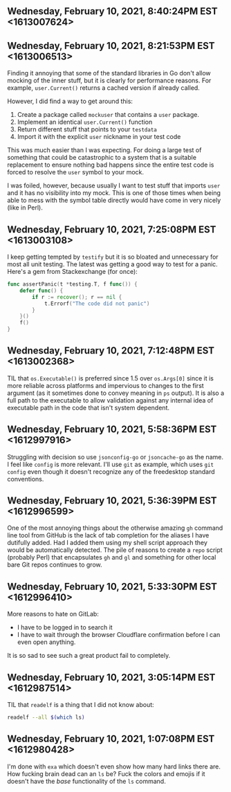 ## Wednesday, February 10, 2021, 8:40:24PM EST <1613007624>



## Wednesday, February 10, 2021, 8:21:53PM EST <1613006513>

Finding it annoying that some of the standard libraries in Go don't
allow mocking of the inner stuff, but it is clearly for performance
reasons. For example, `user.Current()` returns a cached version if
already called.

However, I did find a way to get around this:

1. Create a package called `mockuser` that contains a `user` package.
1. Implement an identical `user.Current()` function
1. Return different stuff that points to your `testdata`
1. Import it with the explicit `user` nickname in your test code

This was much easier than I was expecting. For doing a large test of
something that could be catastrophic to a system that is a suitable
replacement to ensure nothing bad happens since the entire test code is
forced to resolve the `user` symbol to your mock.

I was foiled, however, because usually I want to test stuff that imports
`user` and it has no visibility into my mock. This is one of those times
when being able to mess with the symbol table directly would have come
in very nicely (like in Perl).

## Wednesday, February 10, 2021, 7:25:08PM EST <1613003108>

I keep getting tempted by `testify` but it is so bloated and unnecessary
for most all unit testing. The latest was getting a good way to test for
a panic. Here's a gem from Stackexchange (for once):

```go
func assertPanic(t *testing.T, f func()) {
    defer func() {
        if r := recover(); r == nil {
            t.Errorf("The code did not panic")
        }
    }()
    f()
}
```

## Wednesday, February 10, 2021, 7:12:48PM EST <1613002368>

TIL that `os.Executable()` is preferred since 1.5 over `os.Args[0]`
since it is more reliable across platforms and impervious to changes to
the first argument (as it sometimes done to convey meaning in `ps`
output). It is also a full path to the executable to allow validation
against any internal idea of executable path in the code that isn't
system dependent.

## Wednesday, February 10, 2021, 5:58:36PM EST <1612997916>

Struggling with decision so use `jsonconfig-go` or `jsoncache-go` as the
name. I feel like `config` is more relevant. I'll use `git` as example,
which uses `git config` even though it doesn't recognize any of the
freedesktop standard conventions. 

## Wednesday, February 10, 2021, 5:36:39PM EST <1612996599>

One of the most annoying things about the otherwise amazing `gh` command
line tool from GitHub is the lack of tab completion for the aliases I
have dutifully added. Had I added them using my shell script approach
they would be automatically detected. The pile of reasons to create a
`repo` script (probably Perl) that encapsulates `gh` and `gl` and
something for other local bare Git repos continues to grow.

## Wednesday, February 10, 2021, 5:33:30PM EST <1612996410>

More reasons to hate on GitLab:

* I have to be logged in to search it
* I have to wait through the browser Cloudflare confirmation before I
  can even open anything.

It is so sad to see such a great product fail to completely.

## Wednesday, February 10, 2021, 3:05:14PM EST <1612987514>

TIL that `readelf` is a thing that I did not know about:

```sh
readelf --all $(which ls)
```

## Wednesday, February 10, 2021, 1:07:08PM EST <1612980428>

I'm done with `exa` which doesn't even show how many hard links there
are. How fucking brain dead can an `ls` be? Fuck the colors and emojis
if it doesn't have the *base* functionality of the `ls` command.

